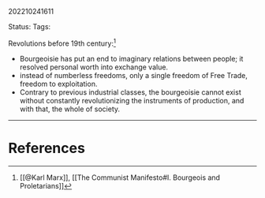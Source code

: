202210241611

Status: 
Tags: 

Revolutions before 19th century:[^1]
- Bourgeoisie has put an end to imaginary relations between people; it resolved personal worth into exchange value.
- instead of numberless freedoms, only a single freedom of Free Trade, freedom to exploitation.
- Contrary to previous industrial classes, the bourgeoisie cannot exist without constantly revolutionizing the instruments of production, and with that, the whole of society.


---
# References

[^1]: [[@Karl Marx]], [[The Communist Manifesto#I. Bourgeois and Proletarians]]